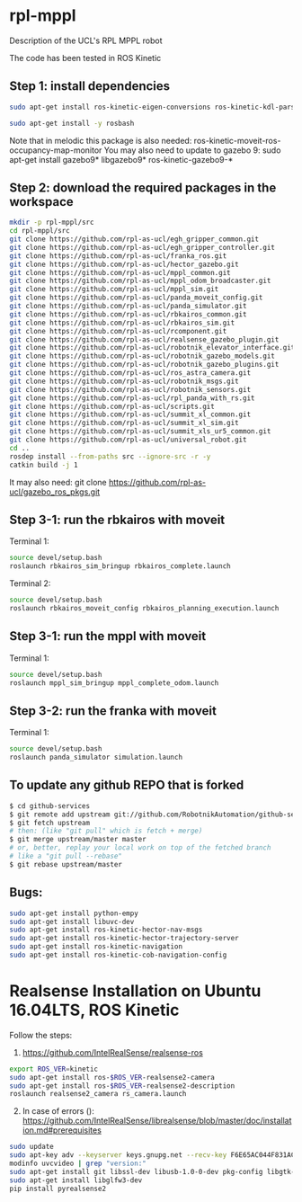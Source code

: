 # rpl-mppl
Description of the UCL's RPL MPPL robot

The code has been tested in ROS Kinetic

## Step 1: install dependencies
```bash
sudo apt-get install ros-kinetic-eigen-conversions ros-kinetic-kdl-parser ros-kinetic-effort-controllers ros-kinetic-controller-manager ros-kinetic-transmission-interface ros-kinetic-combined-robot-hw ros-kinetic-joint-state-controller ros-kinetic-velocity-controllers ros-kinetic-twist-mux ros-kinetic-diff-drive-controller ros-kinetic-costmap-prohibition-layer ros-kinetic-moveit ros-kinetic-moveit-core ros-kinetic-teb-local-planner ros-kinetic-move-base ros-kinetic-moveit-kinematics ros-kinetic-robot-localization ros-kinetic-combined-robot-hw ros-kinetic-joint-limits-interface ros-kinetic-gmapping ros-kinetic-amcl ros-kinetic-position-controllers ros-kinetic-joint-trajectory-controller ros-kinetic-moveit-visual-tools ros-kinetic-moveit-ros-planning-interface ros-kinetic-ros-control ros-kinetic-ros-controllers ros-kinetic-global-planner ros-kinetic-joint-state-publisher-gui ros-kinetic-moveit-visual-tools ros-kinetic-rqt-joint-trajectory-controller ros-kinetic-ros-control ros-kinetic-gazebo-ros-control ros-kinetic-joint-trajectory-controller ros-kinetic-*controller* ros-kinetic-rospy*

sudo apt-get install -y rosbash
```
Note that in melodic this package is also needed: ros-kinetic-moveit-ros-occupancy-map-monitor
You may also need to update to gazebo 9: sudo apt-get install gazebo9* libgazebo9* ros-kinetic-gazebo9-*

## Step 2: download the required packages in the workspace
```bash
mkdir -p rpl-mppl/src
cd rpl-mppl/src
git clone https://github.com/rpl-as-ucl/egh_gripper_common.git
git clone https://github.com/rpl-as-ucl/egh_gripper_controller.git
git clone https://github.com/rpl-as-ucl/franka_ros.git
git clone https://github.com/rpl-as-ucl/hector_gazebo.git
git clone https://github.com/rpl-as-ucl/mppl_common.git
git clone https://github.com/rpl-as-ucl/mppl_odom_broadcaster.git
git clone https://github.com/rpl-as-ucl/mppl_sim.git
git clone https://github.com/rpl-as-ucl/panda_moveit_config.git
git clone https://github.com/rpl-as-ucl/panda_simulator.git
git clone https://github.com/rpl-as-ucl/rbkairos_common.git
git clone https://github.com/rpl-as-ucl/rbkairos_sim.git
git clone https://github.com/rpl-as-ucl/rcomponent.git
git clone https://github.com/rpl-as-ucl/realsense_gazebo_plugin.git
git clone https://github.com/rpl-as-ucl/robotnik_elevator_interface.git
git clone https://github.com/rpl-as-ucl/robotnik_gazebo_models.git
git clone https://github.com/rpl-as-ucl/robotnik_gazebo_plugins.git
git clone https://github.com/rpl-as-ucl/ros_astra_camera.git
git clone https://github.com/rpl-as-ucl/robotnik_msgs.git
git clone https://github.com/rpl-as-ucl/robotnik_sensors.git
git clone https://github.com/rpl-as-ucl/rpl_panda_with_rs.git
git clone https://github.com/rpl-as-ucl/scripts.git
git clone https://github.com/rpl-as-ucl/summit_xl_common.git
git clone https://github.com/rpl-as-ucl/summit_xl_sim.git
git clone https://github.com/rpl-as-ucl/summit_xls_ur5_common.git
git clone https://github.com/rpl-as-ucl/universal_robot.git
cd ..
rosdep install --from-paths src --ignore-src -r -y
catkin build -j 1
```
It may also need: git clone https://github.com/rpl-as-ucl/gazebo_ros_pkgs.git

## Step 3-1: run the rbkairos with moveit
Terminal 1:
```bash
source devel/setup.bash
roslaunch rbkairos_sim_bringup rbkairos_complete.launch
```
Terminal 2:
```bash
source devel/setup.bash
roslaunch rbkairos_moveit_config rbkairos_planning_execution.launch
```

## Step 3-1: run the mppl with moveit
Terminal 1:
```bash
source devel/setup.bash
roslaunch mppl_sim_bringup mppl_complete_odom.launch
```

## Step 3-2: run the franka with moveit
Terminal 1:
```bash
source devel/setup.bash
roslaunch panda_simulator simulation.launch
```
## To update any github REPO that is forked
```bash
$ cd github-services
$ git remote add upstream git://github.com/RobotnikAutomation/github-services.git
$ git fetch upstream
# then: (like "git pull" which is fetch + merge)
$ git merge upstream/master master
# or, better, replay your local work on top of the fetched branch
# like a "git pull --rebase"
$ git rebase upstream/master
```

## Bugs:
```bash
sudo apt-get install python-empy
sudo apt-get install libuvc-dev 
sudo apt-get install ros-kinetic-hector-nav-msgs
sudo apt-get install ros-kinetic-hector-trajectory-server
sudo apt-get install ros-kinetic-navigation
sudo apt-get install ros-kinetic-cob-navigation-config
```

# Realsense Installation on Ubuntu 16.04LTS, ROS Kinetic
Follow the steps:
1. https://github.com/IntelRealSense/realsense-ros
```bash
export ROS_VER=kinetic
sudo apt-get install ros-$ROS_VER-realsense2-camera
sudo apt-get install ros-$ROS_VER-realsense2-description
roslaunch realsense2_camera rs_camera.launch
```

2. In case of errors (): https://github.com/IntelRealSense/librealsense/blob/master/doc/installation.md#prerequisites
```bash
sudo update
sudo apt-key adv --keyserver keys.gnupg.net --recv-key F6E65AC044F831AC80A06380C8B3A55A6F3EFCDE || sudo apt-key adv --keyserver hkp://keyserver.ubuntu.com:80 --recv-key F6E65AC044F831AC80A06380C8B3A55A6F3EFCDE
modinfo uvcvideo | grep "version:"
sudo apt-get install git libssl-dev libusb-1.0-0-dev pkg-config libgtk-3-dev 
sudo apt-get install libglfw3-dev
pip install pyrealsense2
```
